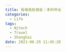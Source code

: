 ```yaml
---
title: 有缘高处相会｜本科毕业
categories:
  - Life
tags:
  - Njtech
  - Travel
  - Shanghai
date: 2021-06-20 11:45:28
---
```




<!-- more -->